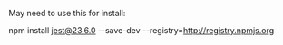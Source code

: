 
May need to use this for install: 

npm install jest@23.6.0 --save-dev --registry=http://registry.npmjs.org

